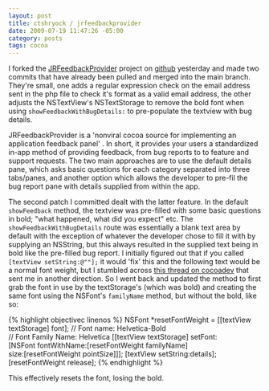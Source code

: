 ```yaml
--- 
layout: post
title: ctshryock / jrfeedbackprovider
date: 2009-07-19 11:47:26 -05:00
category: posts
tags: cocoa
---
```


I forked the [JRFeedbackProvider](http://github.com/rentzsch/jrfeedbackprovider/tree/master) project on [github](http://github.com/) yesterday and made two commits that have already been pulled and merged into the main branch.  They're small, one adds a regular expression check on the email address sent in the php file to check it's format as a valid email address, the other adjusts the NSTextView's NSTextStorage to remove the bold font when using `showFeedbackWithBugDetails:` to pre-populate the textview with bug details.

JRFeedbackProvider is a 'nonviral cocoa source for implementing an application feedback panel' .  In short, it provides your users a standardized in-app method of providing feedback, from bug reports to to feature and support requests.  The two main approaches are to use the default details pane, which asks basic questions for each category separated into three tabs/panes, and another option which allows the developer to pre-fil the bug report pane with details supplied from within the app.

The second patch I committed dealt with the latter feature.  In the default `showFeedback` method, the textview was pre-filled with some basic questions in bold; "what happened, what did you expect" etc.  The `showFeedbackWithBugDetails` route was essentially a blank text area by default with the exception of whatever the developer chose to fill it with by supplying an NSString, but this always resulted in the supplied text being in bold like the pre-filled bug report.  I initially figured out that if you called `[textView setString:@""];` it would 'fix' this and the following text would be a normal font weight, but I stumbled across [this thread on cocoadev](http://cocoadev.com/forums/comments.php?DiscussionID=1173) that sent me in another direction.  So I went back and updated the method to first grab the font in use by the textStorage's (which was bold) and creating the same font using the NSFont's `familyName` method, but without the bold, like so:

{% highlight objectivec linenos %}
NSFont *resetFontWeight = [[textView textStorage] font];
//  Font name: Helvetica-Bold	
//	Font Family Name: Helvetica
[[textView textStorage] setFont:  
    [NSFont fontWithName:[resetFontWeight familyName]  
    size:[resetFontWeight pointSize]]];
[textView setString:details];  
[resetFontWeight release];
{% endhighlight %}

This effectively resets the font, losing the bold. 
